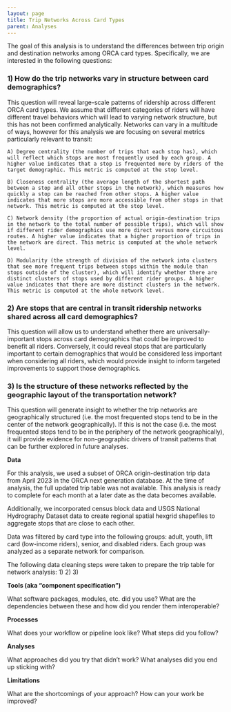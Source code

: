 ```yaml
---
layout: page
title: Trip Networks Across Card Types
parent: Analyses
---
```


The goal of this analysis is to understand the differences between trip origin and destination networks among ORCA card types. Specifically, we are interested in the following questions:  

### 1) How do the trip networks vary in structure between card demographics?  
This question will reveal large-scale patterns of ridership across different ORCA card types. We assume that different categories of riders will have different travel behaviors which will lead to varying network structure, but this has not been confirmed analytically. Networks can vary in a multitude of ways, however for this analysis we are focusing on several metrics particularly relevant to transit:  

    A) Degree centrality (the number of trips that each stop has), which will reflect which stops are most frequently used by each group. A higher value indicates that a stop is frequented more by riders of the target demographic. This metric is computed at the stop level.  

    B) Closeness centrality (the average length of the shortest path between a stop and all other stops in the network), which measures how quickly a stop can be reached from other stops. A higher value indicates that more stops are more accessible from other stops in that network. This metric is computed at the stop level.  

    C) Network density (the proportion of actual origin-destination trips in the network to the total number of possible trips), which will show if different rider demographics use more direct versus more circuitous routes. A higher value indicates that a higher proportion of trips in the network are direct. This metric is computed at the whole network level.  

    D) Modularity (the strength of division of the network into clusters that see more frequent trips between stops within the module than stops outside of the cluster), which will identify whether there are distinct clusters of stops used by different rider groups. A higher value indicates that there are more distinct clusters in the network. This metric is computed at the whole network level.  

### 2) Are stops that are central in transit ridership networks shared across all card demographics?  
This question will allow us to understand whether there are universally-important stops across card demographics that could be improved to benefit all riders. Conversely, it could reveal stops that are particularly important to certain demographics that would be considered less important when considering all riders, which would provide insight to inform targeted improvements to support those demographics. 

### 3) Is the structure of these networks reflected by the geographic layout of the transportation network?  
This question will generate insight to whether the trip networks are geographically structured (i.e. the most frequented stops tend to be in the center of the network geographically). If this is not the case (i.e. the most frequented stops tend to be in the periphery of the network geographically), it will provide evidence for non-geographic drivers of transit patterns that can be further explored in future analyses.



**Data**

For this analysis, we used a subset of ORCA origin-destination trip data from April 2023 in the ORCA next generation database. At the time of analysis, the full updated trip table was not available. This analysis is ready to complete for each month at a later date as the data becomes available.  
 
Additionally, we incorporated census block data and USGS National Hydrography Dataset data to create regional spatial hexgrid shapefiles to aggregate stops that are close to each other.  

Data was filtered by card type into the following groups: adult, youth, lift card (low-income riders), senior, and disabled riders. Each group was analyzed as a separate network for comparison. 

The following data cleaning steps were taken to prepare the trip table for network analysis:
    1) 
    2)
    3)


 

**Tools (aka “component specification”)**

What software packages, modules, etc. did you use? 
What are the dependencies between these and how did you render them interoperable?

**Processes**

What does your workflow or pipeline look like? 
What steps did you follow? 

**Analyses**

What approaches did you try that didn’t work?
What analyses did you end up sticking with?

**Limitations**

What are the shortcomings of your approach?
How can your work be improved?

